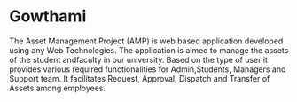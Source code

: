 # Gowthami
The Asset Management Project (AMP) is web based application developed using any Web Technologies. The application is aimed to manage the assets of the student andfaculty in our university. Based on the type of user it provides various required functionalities for Admin,Students, Managers and Support team. It facilitates Request, Approval, Dispatch and Transfer of Assets among employees.
